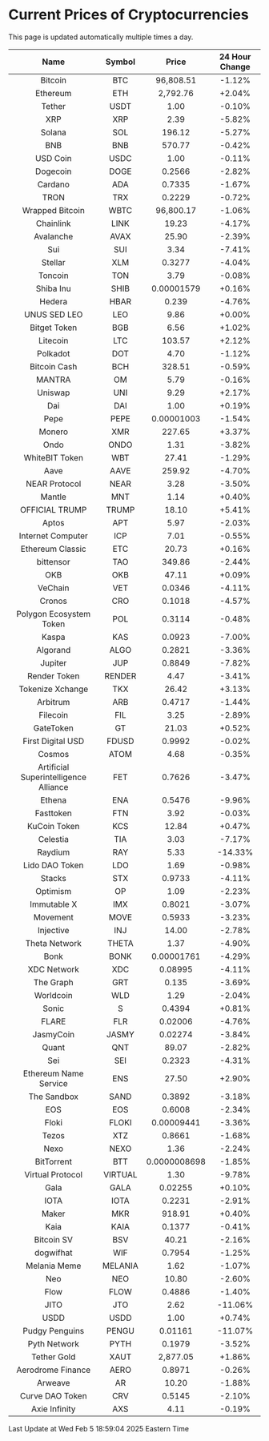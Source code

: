 # Current Prices of Cryptocurrencies
This page is updated automatically multiple times a day.

| Name | Symbol | Price | 24 Hour Change |
| :---: |:---:| :---: | :---: |
| Bitcoin | BTC | 96,808.51 | -1.12% |
| Ethereum | ETH | 2,792.76 | +2.04% |
| Tether | USDT | 1.00 | -0.10% |
| XRP | XRP | 2.39 | -5.82% |
| Solana | SOL | 196.12 | -5.27% |
| BNB | BNB | 570.77 | -0.42% |
| USD Coin | USDC | 1.00 | -0.11% |
| Dogecoin | DOGE | 0.2566 | -2.82% |
| Cardano | ADA | 0.7335 | -1.67% |
| TRON | TRX | 0.2229 | -0.72% |
| Wrapped Bitcoin | WBTC | 96,800.17 | -1.06% |
| Chainlink | LINK | 19.23 | -4.17% |
| Avalanche | AVAX | 25.90 | -2.39% |
| Sui | SUI | 3.34 | -7.41% |
| Stellar | XLM | 0.3277 | -4.04% |
| Toncoin | TON | 3.79 | -0.08% |
| Shiba Inu | SHIB | 0.00001579 | +0.16% |
| Hedera | HBAR | 0.239 | -4.76% |
| UNUS SED LEO | LEO | 9.86 | +0.00% |
| Bitget Token | BGB | 6.56 | +1.02% |
| Litecoin | LTC | 103.57 | +2.12% |
| Polkadot | DOT | 4.70 | -1.12% |
| Bitcoin Cash | BCH | 328.51 | -0.59% |
| MANTRA | OM | 5.79 | -0.16% |
| Uniswap | UNI | 9.29 | +2.17% |
| Dai | DAI | 1.00 | +0.19% |
| Pepe | PEPE | 0.00001003 | -1.54% |
| Monero | XMR | 227.65 | +3.37% |
| Ondo | ONDO | 1.31 | -3.82% |
| WhiteBIT Token | WBT | 27.41 | -1.29% |
| Aave | AAVE | 259.92 | -4.70% |
| NEAR Protocol | NEAR | 3.28 | -3.50% |
| Mantle | MNT | 1.14 | +0.40% |
| OFFICIAL TRUMP | TRUMP | 18.10 | +5.41% |
| Aptos | APT | 5.97 | -2.03% |
| Internet Computer | ICP | 7.01 | -0.55% |
| Ethereum Classic | ETC | 20.73 | +0.16% |
| bittensor | TAO | 349.86 | -2.44% |
| OKB | OKB | 47.11 | +0.09% |
| VeChain | VET | 0.0346 | -4.11% |
| Cronos | CRO | 0.1018 | -4.57% |
| Polygon Ecosystem Token | POL | 0.3114 | -0.48% |
| Kaspa | KAS | 0.0923 | -7.00% |
| Algorand | ALGO | 0.2821 | -3.36% |
| Jupiter | JUP | 0.8849 | -7.82% |
| Render Token | RENDER | 4.47 | -3.41% |
| Tokenize Xchange | TKX | 26.42 | +3.13% |
| Arbitrum | ARB | 0.4717 | -1.44% |
| Filecoin | FIL | 3.25 | -2.89% |
| GateToken | GT | 21.03 | +0.52% |
| First Digital USD | FDUSD | 0.9992 | -0.02% |
| Cosmos | ATOM | 4.68 | -0.35% |
| Artificial Superintelligence Alliance | FET | 0.7626 | -3.47% |
| Ethena | ENA | 0.5476 | -9.96% |
| Fasttoken | FTN | 3.92 | -0.03% |
| KuCoin Token | KCS | 12.84 | +0.47% |
| Celestia | TIA | 3.03 | -7.17% |
| Raydium | RAY | 5.33 | -14.33% |
| Lido DAO Token | LDO | 1.69 | -0.98% |
| Stacks | STX | 0.9733 | -4.11% |
| Optimism | OP | 1.09 | -2.23% |
| Immutable X | IMX | 0.8021 | -3.07% |
| Movement | MOVE | 0.5933 | -3.23% |
| Injective | INJ | 14.00 | -2.78% |
| Theta Network | THETA | 1.37 | -4.90% |
| Bonk | BONK | 0.00001761 | -4.29% |
| XDC Network | XDC | 0.08995 | -4.11% |
| The Graph | GRT | 0.135 | -3.69% |
| Worldcoin | WLD | 1.29 | -2.04% |
| Sonic | S | 0.4394 | +0.81% |
| FLARE | FLR | 0.02006 | -4.76% |
| JasmyCoin | JASMY | 0.02274 | -3.84% |
| Quant | QNT | 89.07 | -2.82% |
| Sei | SEI | 0.2323 | -4.31% |
| Ethereum Name Service | ENS | 27.50 | +2.90% |
| The Sandbox | SAND | 0.3892 | -3.18% |
| EOS | EOS | 0.6008 | -2.34% |
| Floki | FLOKI | 0.00009441 | -3.36% |
| Tezos | XTZ | 0.8661 | -1.68% |
| Nexo | NEXO | 1.36 | -2.24% |
| BitTorrent | BTT | 0.0000008698 | -1.85% |
| Virtual Protocol | VIRTUAL | 1.30 | -9.78% |
| Gala | GALA | 0.02255 | +0.10% |
| IOTA | IOTA | 0.2231 | -2.91% |
| Maker | MKR | 918.91 | +0.40% |
| Kaia | KAIA | 0.1377 | -0.41% |
| Bitcoin SV | BSV | 40.21 | -2.16% |
| dogwifhat | WIF | 0.7954 | -1.25% |
| Melania Meme | MELANIA | 1.62 | -1.07% |
| Neo | NEO | 10.80 | -2.60% |
| Flow | FLOW | 0.4886 | -1.40% |
| JITO | JTO | 2.62 | -11.06% |
| USDD | USDD | 1.00 | +0.74% |
| Pudgy Penguins | PENGU | 0.01161 | -11.07% |
| Pyth Network | PYTH | 0.1979 | -3.52% |
| Tether Gold | XAUT | 2,877.05 | +1.86% |
| Aerodrome Finance | AERO | 0.8971 | -0.26% |
| Arweave | AR | 10.20 | -1.88% |
| Curve DAO Token | CRV | 0.5145 | -2.10% |
| Axie Infinity | AXS | 4.11 | -0.19% |

Last Update at Wed Feb  5 18:59:04 2025 Eastern Time
